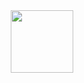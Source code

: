 <!---
![giphy](https://github.com/Resonanc3/Resonanc3/assets/79844632/3253ab89-0924-4405-9a85-4d5b8eef5dd0)
---->

<div id="header" align="center">
  <img src="https://github.com/Resonanc3/Resonanc3/assets/79844632/3253ab89-0924-4405-9a85-4d5b8eef5dd0" width="100"/>
</div>

